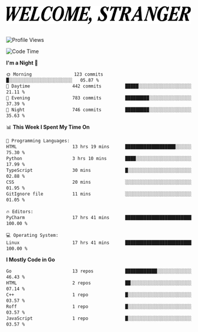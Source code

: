 <div>
  <picture>
    <source media="(prefers-color-scheme: dark)" srcset="./headers/welcome_white.png">
    <img alt="WELCOME, STRANGER" src="./headers/welcome.png" width="500">
  </picture>
</div>

<br>

![Profile Views](https://komarev.com/ghpvc/?username=darleet&color=blue)

<!--START_SECTION:waka-->
![Code Time](http://img.shields.io/badge/Code%20Time-209%20hrs%2013%20mins-blue)

**I'm a Night 🦉** 

```text
🌞 Morning                123 commits         █░░░░░░░░░░░░░░░░░░░░░░░░   05.87 % 
🌆 Daytime                442 commits         █████░░░░░░░░░░░░░░░░░░░░   21.11 % 
🌃 Evening                783 commits         █████████░░░░░░░░░░░░░░░░   37.39 % 
🌙 Night                  746 commits         █████████░░░░░░░░░░░░░░░░   35.63 % 
```


📊 **This Week I Spent My Time On** 

```text
💬 Programming Languages: 
HTML                     13 hrs 19 mins      ███████████████████░░░░░░   75.30 % 
Python                   3 hrs 10 mins       ████░░░░░░░░░░░░░░░░░░░░░   17.99 % 
TypeScript               30 mins             █░░░░░░░░░░░░░░░░░░░░░░░░   02.88 % 
CSS                      20 mins             ░░░░░░░░░░░░░░░░░░░░░░░░░   01.95 % 
GitIgnore file           11 mins             ░░░░░░░░░░░░░░░░░░░░░░░░░   01.05 % 

🔥 Editors: 
PyCharm                  17 hrs 41 mins      █████████████████████████   100.00 % 

💻 Operating System: 
Linux                    17 hrs 41 mins      █████████████████████████   100.00 % 
```

**I Mostly Code in Go** 

```text
Go                       13 repos            ████████████░░░░░░░░░░░░░   46.43 % 
HTML                     2 repos             ██░░░░░░░░░░░░░░░░░░░░░░░   07.14 % 
C++                      1 repo              █░░░░░░░░░░░░░░░░░░░░░░░░   03.57 % 
Roff                     1 repo              █░░░░░░░░░░░░░░░░░░░░░░░░   03.57 % 
JavaScript               1 repo              █░░░░░░░░░░░░░░░░░░░░░░░░   03.57 % 
```




<!--END_SECTION:waka-->

